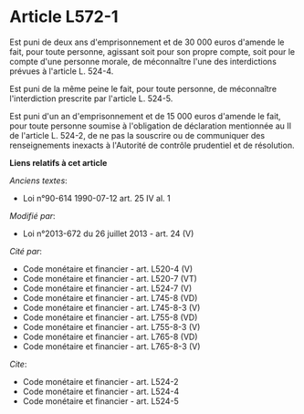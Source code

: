 # Article L572-1

Est puni de deux ans d'emprisonnement et de 30 000 euros d'amende le fait, pour toute personne, agissant soit pour son propre
compte, soit pour le compte d'une personne morale, de méconnaître l'une des interdictions prévues à l'article L. 524-4. 

Est puni de la même peine le fait, pour toute personne, de méconnaître l'interdiction prescrite par l'article L. 524-5. 

Est puni d'un an d'emprisonnement et de 15 000 euros d'amende le fait, pour toute personne soumise à l'obligation de
déclaration mentionnée au II de l'article L. 524-2, de ne pas la souscrire ou de communiquer des renseignements inexacts à
l'Autorité de contrôle prudentiel et de résolution.

**Liens relatifs à cet article**

_Anciens textes_:

  - Loi n°90-614 1990-07-12 art. 25 IV al. 1

_Modifié par_:

  - Loi n°2013-672 du 26 juillet 2013 - art. 24 (V)

_Cité par_:

  - Code monétaire et financier - art. L520-4 (V)
  - Code monétaire et financier - art. L520-7 (VT)
  - Code monétaire et financier - art. L524-7 (V)
  - Code monétaire et financier - art. L745-8 (VD)
  - Code monétaire et financier - art. L745-8-3 (V)
  - Code monétaire et financier - art. L755-8 (VD)
  - Code monétaire et financier - art. L755-8-3 (V)
  - Code monétaire et financier - art. L765-8 (VD)
  - Code monétaire et financier - art. L765-8-3 (V)

_Cite_:

  - Code monétaire et financier - art. L524-2
  - Code monétaire et financier - art. L524-4
  - Code monétaire et financier - art. L524-5
